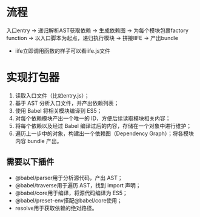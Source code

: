 # 流程
入口entry -> 递归解析AST获取依赖 -> 生成依赖图
-> 为每个模块包裹factory function -> 以入口脚本为起点，递归执行模块 -> 拼接IIFE -> 产出bundle

* iife立即调用函数的样子可以看iife.js文件

# 实现打包器
1. 读取入口文件（比如entry.js）；
2. 基于 AST 分析入口文件，并产出依赖列表；
3. 使用 Babel 将相关模块编译到 ES5；
4. 对每个依赖模块产出一个唯一的 ID，方便后续读取模块相关内容；
5. 将每个依赖以及经过 Babel 编译过后的内容，存储在一个对象中进行维护；
6. 遍历上一步中的对象，构建出一个依赖图（Dependency Graph）；将各模块内容 bundle 产出。

## 需要以下插件
* @babel/parser用于分析源代码，产出 AST；
* @babel/traverse用于遍历 AST，找到 import 声明；
* @babel/core用于编译，将源代码编译为 ES5；
* @babel/preset-env搭配@babel/core使用；
* resolve用于获取依赖的绝对路径。
